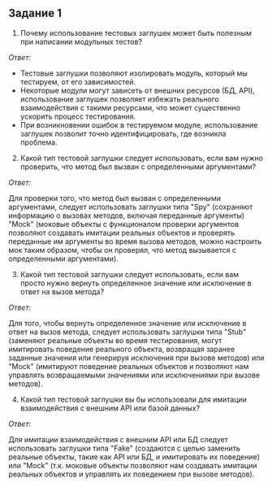 ## Задание 1
1. Почему использование тестовых заглушек может быть
полезным при написании модульных тестов?

*Ответ:*
- Тестовые заглушки позволяют изолировать модуль, который мы тестируем, от его зависимостей.
- Некоторые модули могут зависеть от внешних ресурсов (БД, API), использование заглушек позволяет избежать реального взаимодействия с такими ресурсами, что может существенно ускорить процесс тестирования.
- При возникновении ошибок в тестируемом модуле, использование заглушек позволит точно идентифицировать, где возникла проблема.

2. Какой тип тестовой заглушки следует использовать,
если вам нужно проверить, что метод был вызван
с определенными аргументами?

*Ответ:*

Для проверки того, что метод был вызван с определенными
аргументами, следует использовать заглушки типа "Spy"
(сохраняют информацию о вызовах методов, включая 
переданные аргументы) "Mock" (моковые объекты с функционалом проверки аргументов позволяют создавать имитации реальных объектов и проверять переданные им аргументы во время вызова методов, можно настроить мок таким образом, чтобы он проверял, что метод вызывается с определенными аргументами).

3. Какой тип тестовой заглушки следует использовать, если вам просто нужно вернуть определенное значение или исключение в ответ на вызов метода?

*Ответ:*

Для того, чтобы вернуть определенное значение или исключение в ответ на вызов метода, следует использовать заглушки типа "Stub" (заменяют реальные объекты во время тестирования, могут имитировать поведение реального объекта, возвращая заранее заданные значения или генерируя исключения при вызове методов) или "Mock" (имитируют поведение реальных объектов и позволяют нам управлять возвращаемыми значениями или исключениями при вызове методов).

4. Какой тип тестовой заглушки вы бы использовали для имитации взаимодействия с внешним API или базой данных?

*Ответ:*

Для имитации взаимодействия с внешним API или БД следует использовать заглушки типа "Fake" (создаются с целью заменить реальные объекты, такие как API или БД, и имитировать их поведение) или "Mock" (т.к. моковые объекты позволяют нам создавать имитации реальных объектов и управлять их поведением при вызове методов). 